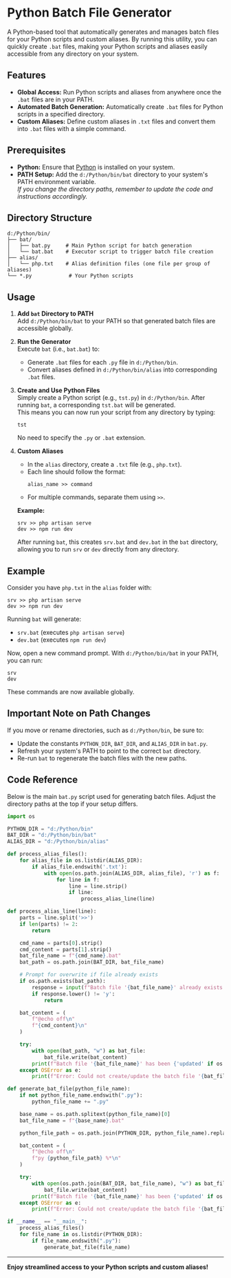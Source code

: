 # Python Batch File Generator

A Python-based tool that automatically generates and manages batch files for your Python scripts and custom aliases. By running this utility, you can quickly create `.bat` files, making your Python scripts and aliases easily accessible from any directory on your system.

## Features

- **Global Access:** Run Python scripts and aliases from anywhere once the `.bat` files are in your PATH.
- **Automated Batch Generation:** Automatically create `.bat` files for Python scripts in a specified directory.
- **Custom Aliases:** Define custom aliases in `.txt` files and convert them into `.bat` files with a simple command.

## Prerequisites

- **Python:** Ensure that [Python](https://www.python.org/downloads/) is installed on your system.
- **PATH Setup:** Add the `d:/Python/bin/bat` directory to your system's PATH environment variable.  
  *If you change the directory paths, remember to update the code and instructions accordingly.*

## Directory Structure

```
d:/Python/bin/
├── bat/
│   ├── bat.py     # Main Python script for batch generation
│   └── bat.bat    # Executor script to trigger batch file creation
├── alias/
│   └── php.txt    # Alias definition files (one file per group of aliases)
└── *.py            # Your Python scripts
```

## Usage

1. **Add `bat` Directory to PATH**  
   Add `d:/Python/bin/bat` to your PATH so that generated batch files are accessible globally.

2. **Run the Generator**  
   Execute `bat` (i.e., `bat.bat`) to:
   - Generate `.bat` files for each `.py` file in `d:/Python/bin`.
   - Convert aliases defined in `d:/Python/bin/alias` into corresponding `.bat` files.

3. **Create and Use Python Files**  
   Simply create a Python script (e.g., `tst.py`) in `d:/Python/bin`. After running `bat`, a corresponding `tst.bat` will be generated.  
   This means you can now run your script from any directory by typing:
   ```
   tst
   ```
   No need to specify the `.py` or `.bat` extension.

4. **Custom Aliases**  
   - In the `alias` directory, create a `.txt` file (e.g., `php.txt`).
   - Each line should follow the format:  
     ```
     alias_name >> command
     ```
   - For multiple commands, separate them using `>>`.

   **Example:**
   ```
   srv >> php artisan serve
   dev >> npm run dev
   ```

   After running `bat`, this creates `srv.bat` and `dev.bat` in the `bat` directory, allowing you to run `srv` or `dev` directly from any directory.

## Example

Consider you have `php.txt` in the `alias` folder with:
```
srv >> php artisan serve
dev >> npm run dev
```

Running `bat` will generate:
- `srv.bat` (executes `php artisan serve`)
- `dev.bat` (executes `npm run dev`)

Now, open a new command prompt. With `d:/Python/bin/bat` in your PATH, you can run:
```
srv
dev
```
These commands are now available globally.

## Important Note on Path Changes

If you move or rename directories, such as `d:/Python/bin`, be sure to:
- Update the constants `PYTHON_DIR`, `BAT_DIR`, and `ALIAS_DIR` in `bat.py`.
- Refresh your system's PATH to point to the correct `bat` directory.
- Re-run `bat` to regenerate the batch files with the new paths.

## Code Reference

Below is the main `bat.py` script used for generating batch files. Adjust the directory paths at the top if your setup differs.

```python
import os

PYTHON_DIR = "d:/Python/bin"
BAT_DIR = "d:/Python/bin/bat"
ALIAS_DIR = "d:/Python/bin/alias"

def process_alias_files():
    for alias_file in os.listdir(ALIAS_DIR):
        if alias_file.endswith('.txt'):
            with open(os.path.join(ALIAS_DIR, alias_file), 'r') as f:
                for line in f:
                    line = line.strip()
                    if line:
                        process_alias_line(line)

def process_alias_line(line):
    parts = line.split('>>')
    if len(parts) != 2:
        return

    cmd_name = parts[0].strip()
    cmd_content = parts[1].strip()
    bat_file_name = f"{cmd_name}.bat"
    bat_path = os.path.join(BAT_DIR, bat_file_name)

    # Prompt for overwrite if file already exists
    if os.path.exists(bat_path):
        response = input(f"Batch file '{bat_file_name}' already exists. Update it? (y/n): ")
        if response.lower() != 'y':
            return

    bat_content = (
        f"@echo off\n"
        f"{cmd_content}\n"
    )

    try:
        with open(bat_path, "w") as bat_file:
            bat_file.write(bat_content)
        print(f"Batch file '{bat_file_name}' has been {'updated' if os.path.exists(bat_path) else 'created'} successfully.")
    except OSError as e:
        print(f"Error: Could not create/update the batch file '{bat_file_name}'. {e}")

def generate_bat_file(python_file_name):
    if not python_file_name.endswith(".py"):
        python_file_name += ".py"

    base_name = os.path.splitext(python_file_name)[0]
    bat_file_name = f"{base_name}.bat"

    python_file_path = os.path.join(PYTHON_DIR, python_file_name).replace("\\", "/")

    bat_content = (
        f"@echo off\n"
        f"py {python_file_path} %*\n"
    )

    try:
        with open(os.path.join(BAT_DIR, bat_file_name), "w") as bat_file:
            bat_file.write(bat_content)
        print(f"Batch file '{bat_file_name}' has been {'updated' if os.path.exists(os.path.join(BAT_DIR, bat_file_name)) else 'created'} successfully.")
    except OSError as e:
        print(f"Error: Could not create/update the batch file '{bat_file_name}'. {e}")

if __name__ == "__main__":
    process_alias_files()
    for file_name in os.listdir(PYTHON_DIR):
        if file_name.endswith(".py"):
            generate_bat_file(file_name)
```

---

**Enjoy streamlined access to your Python scripts and custom aliases!**